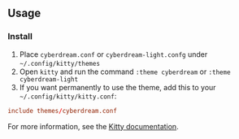 ## Usage

### Install

1. Place `cyberdream.conf` or `cyberdream-light.confg` under `~/.config/kitty/themes`
2. Open `kitty` and run the command `:theme cyberdream` or `:theme cyberdream-light`
3. If you want permanently to use the theme, add this to your `~/.config/kitty/kitty.conf`:

```conf
include themes/cyberdream.conf
```

For more information, see the [Kitty documentation](https://sw.kovidgoyal.net/kitty/kittens/themes).
